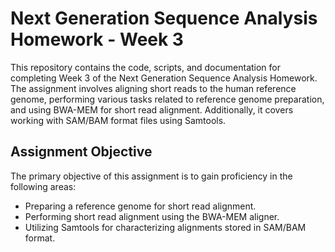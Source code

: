 # Next Generation Sequence Analysis Homework - Week 3

This repository contains the code, scripts, and documentation for completing Week 3 of the Next Generation Sequence Analysis Homework. 
The assignment involves aligning short reads to the human reference genome, performing various tasks related to reference genome preparation, 
and using BWA-MEM for short read alignment. Additionally, it covers working with SAM/BAM format files using Samtools.

## Assignment Objective

The primary objective of this assignment is to gain proficiency in the following areas:

- Preparing a reference genome for short read alignment.
- Performing short read alignment using the BWA-MEM aligner.
- Utilizing Samtools for characterizing alignments stored in SAM/BAM format.

